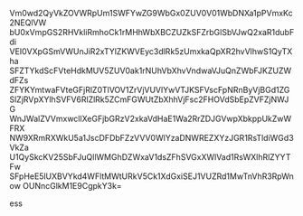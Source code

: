 Vm0wd2QyVkZOVWRpUm1SWFYwZG9WbGx0ZUV0V01WbDNXa1pPVmxKc2NEQlVW
bU0xVmpGS2RHVkliRmhoCk1rMHhWbXBCZUZkSFZrbGlSbVJwQ2xaR1dubFdi
VEI0VXpGSmVWUnJiR2xTYlZKWVEyc3dlRk5zUmxkaQpXR2hvVlhwS1QyTXha
SFZTYkdScFVteHdkMUV5ZUV0ak1rNUhVbXhvVndwaVJuQnZWbFJKZUZWdFZs
ZFYKYmtwaFVteGFjRlZ0TlVOV1ZrVjVUVlYwVTJKSFVscFpNRnByVjBGd1ZG
SlZjRVpXYlhSVFV6RlZlRk5ZCmFGWUtZbXhhVjFsc2FHOVdSbEpZVFZjNWJG
WnJWalZVVmxwcllXeGFjbGRzV2xkaVdHaE1Wa2RrZDJGVwpXbkppUkZwWFRX
NW9XRmRXWkU5a1JscDFDbFZzVVV0WlYzaDNWREZXYzJGR1RsTldiWGd3VkZa
U1QySkcKV25SbFJuQllWMGhDZWxaV1dsZFhSVGxXWlVad1RsWXlhRlZYYTFw
SFpHeE5lUXBVYkd4WFltMWtURkV5Ck1XdGxiSEJ1VUZRd1MwTnVhR3RpWnow
OUNncGlkM1E9CgpkY3k=

ess